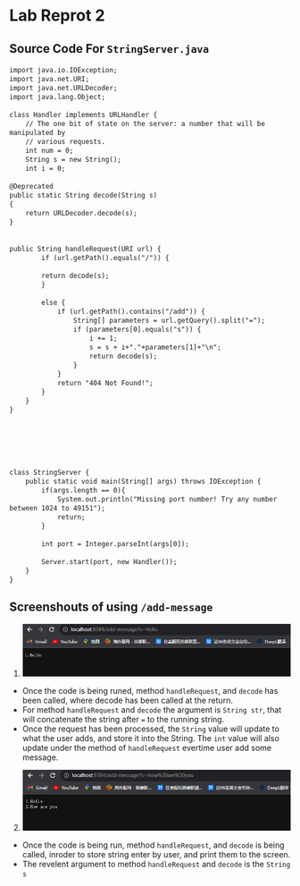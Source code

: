 # Lab Reprot 2

## Source Code For `StringServer.java`

```
import java.io.IOException;
import java.net.URI;
import java.net.URLDecoder;
import java.lang.Object;

class Handler implements URLHandler {
    // The one bit of state on the server: a number that will be manipulated by
    // various requests.
    int num = 0;
    String s = new String();
    int i = 0;

@Deprecated
public static String decode(String s)
{
    return URLDecoder.decode(s);
}


public String handleRequest(URI url) {
        if (url.getPath().equals("/")) {

        return decode(s);      
        }

        else {
            if (url.getPath().contains("/add")) {
                String[] parameters = url.getQuery().split("=");
                if (parameters[0].equals("s")) {
                    i += 1;
                    s = s + i+"."+parameters[1]+"\n";
                    return decode(s);
                }
            }
            return "404 Not Found!";
        }
    }
}






class StringServer {
    public static void main(String[] args) throws IOException {
        if(args.length == 0){
            System.out.println("Missing port number! Try any number between 1024 to 49151");
            return;
        }

        int port = Integer.parseInt(args[0]);

        Server.start(port, new Handler());
    }
}

```

## Screenshouts of  using `/add-message` 
1. ![Hello](laba21.png)
 * Once the code is being runed, method `handleRequest`, and `decode` has been called, where decode has been called at the return.
 * For method `handleRequest` and `decode` the argument is `String str`, that will concatenate the string after `=` to the running string.
 * Once the request has been processed, the `String` value will update to what the user adds, and store it into the String. The `int` value will also update under the method of `handleRequest` evertime user add some message.

2. ![Howareyou](laba22.png)
* Once the code is being run, method `handleRequest`, and `decode` is being called, inroder to store string enter by user, and print them to the screen.
* The revelent argument to method `handleRequest` and `decode` is the `String s`
